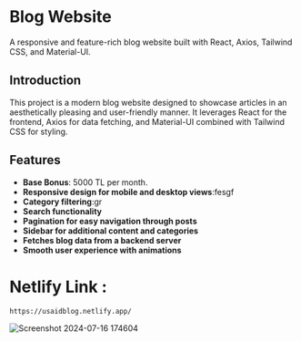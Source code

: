 # Blog Website

A responsive and feature-rich blog website built with React, Axios, Tailwind CSS, and Material-UI.

## Introduction

This project is a modern blog website designed to showcase articles in an aesthetically pleasing and user-friendly manner. It leverages React for the frontend, Axios for data fetching, and Material-UI combined with Tailwind CSS for styling.

## Features
- **Base Bonus**: 5000 TL per month.
- **Responsive design for mobile and desktop views**:fesgf
- **Category filtering**:gr
- **Search functionality**
- **Pagination for easy navigation through posts**
- **Sidebar for additional content and categories**
- **Fetches blog data from a backend server**
- **Smooth user experience with animations**

# Netlify Link :
```
https://usaidblog.netlify.app/
```

![Screenshot 2024-07-16 174604](https://github.com/user-attachments/assets/97099878-4f43-4378-a409-3d600ec0f9a9)
